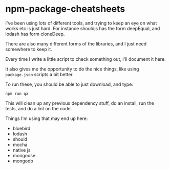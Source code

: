 # npm-package-cheatsheets

I've been using lots of different tools, and trying to keep an eye on what works etc is just hard. For instance shouldjs has the form deepEqual, and lodash has form cloneDeep.

There are also many different forms of the libraries, and I just need somewhere to keep it.

Every time I write a little script to check something out, I'll document it here.

It also gives me the opportunity to do the nice things, like using `package.json` scripts a bit better.

To run these, you should be able to just download, and type:

`npm run qa`

This will clean up any previous dependency stuff, do an install, run the tests, and do a lint on the code.

Things I'm using that may end up here:

 - bluebird
 - lodash
 - should
 - mocha
 - native js
 - mongoose
 - mongodb

